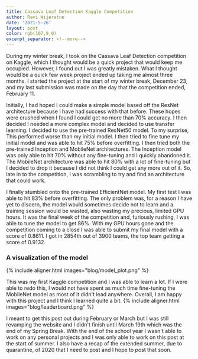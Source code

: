```yaml
---
title: Cassava Leaf Detection Kaggle Competition
author: Ravi Wijeratne
date: '2021-5-26'
layout: post
color: rgb(107,9,0)
excerpt_separator: <!--more-->
---
```


During my winter break, I took on the Cassava Leaf Detection competition on Kaggle, 
which I thought would be a quick project that would keep me occupied. However, I found out 
I was greatly mistaken. What I thought would be a quick few week project ended up taking me
almost three months. I started the project at the start of my winter break, December 23, and
my last submission was made on the day that the competition ended, February 11. 

Initially, I had hoped I could make a simple model based off the ResNet architecture because I have had
success with that before. These hopes were crushed when I found I could get no more than 70%
accuracy. I then decided I needed a more complex model and decided to use transfer learning.
I decided to use the pre-trained ResNet50 model. To my surprise, This performed worse than my initial
model. I then tried to fine tune my initial model and was able to hit 75% before overfitting.
I then tried both the pre-trained Inception and MobileNet architectures. The Inception model was 
only able to hit 70% without any fine-tuning and I quickly abandoned it. The MobileNet architecture
was able to hit 80% with a lot of fine-tuning but I decided to drop it because I did not think 
I could get any more out of it. So, late in to the competition, I was scrambling to try and
find an architecture that could work. 


I finally stumbled onto the pre-trained EfficientNet model. 
My first test I was able to hit 83% before overfitting. The only problem was, for a reason I have yet
to discern, the model would sometimes decide not to learn and a training session would be wasted, also 
wasting my precious, limited GPU hours. It was the final week of the competition and, furiously rushing, 
I was able to tune the model to get 86%. With my GPU hours gone and the competition coming to 
a close I was able to submit my final model with a score of 0.8611. I got in 
2854th out of 3900 teams, the top team getting a score of 0.9132. 

### A visualization of the model
{% include aligner.html images="blog/model_plot.png" %}


This was my first Kaggle competition
and I was able to learn a lot. If I were able to redo this, I would not have spent as much time 
fine-tuning the MobileNet model as most of it didn't lead anywhere. Overall, I am happy with
this project and I think I learned quite a bit.
{% include aligner.html images="blog/leaderboard.png" %}

I meant to get this post out during February or March but I was still revamping the website
and I didn't finish until March 19th which was the end of my Spring Break. With the end of
the school year I wasn't able to work on any personal projects and I was only able to 
work on this post at the start of summer. I also have a recap of the extended summer, due to
quarantine, of 2020 that I need to post and I hope to post that soon.



